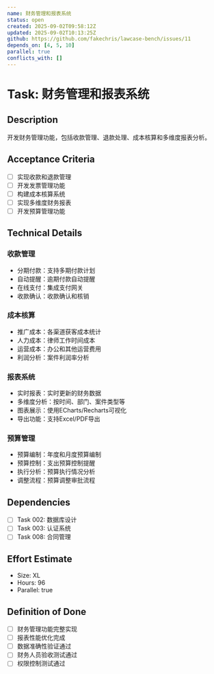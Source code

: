 ```yaml
---
name: 财务管理和报表系统
status: open
created: 2025-09-02T09:58:12Z
updated: 2025-09-02T10:13:25Z
github: https://github.com/fakechris/lawcase-bench/issues/11
depends_on: [4, 5, 10]
parallel: true
conflicts_with: []
---
```


# Task: 财务管理和报表系统

## Description

开发财务管理功能，包括收款管理、退款处理、成本核算和多维度报表分析。

## Acceptance Criteria

- [ ] 实现收款和退款管理
- [ ] 开发发票管理功能
- [ ] 构建成本核算系统
- [ ] 实现多维度财务报表
- [ ] 开发预算管理功能

## Technical Details

### 收款管理

- 分期付款：支持多期付款计划
- 自动提醒：逾期付款自动提醒
- 在线支付：集成支付网关
- 收款确认：收款确认和核销

### 成本核算

- 推广成本：各渠道获客成本统计
- 人力成本：律师工作时间成本
- 运营成本：办公和其他运营费用
- 利润分析：案件利润率分析

### 报表系统

- 实时报表：实时更新的财务数据
- 多维度分析：按时间、部门、案件类型等
- 图表展示：使用ECharts/Recharts可视化
- 导出功能：支持Excel/PDF导出

### 预算管理

- 预算编制：年度和月度预算编制
- 预算控制：支出预算控制提醒
- 执行分析：预算执行情况分析
- 调整流程：预算调整审批流程

## Dependencies

- [ ] Task 002: 数据库设计
- [ ] Task 003: 认证系统
- [ ] Task 008: 合同管理

## Effort Estimate

- Size: XL
- Hours: 96
- Parallel: true

## Definition of Done

- [ ] 财务管理功能完整实现
- [ ] 报表性能优化完成
- [ ] 数据准确性验证通过
- [ ] 财务人员验收测试通过
- [ ] 权限控制测试通过
